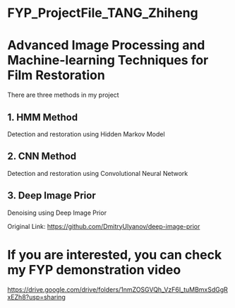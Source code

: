 # FYP_ProjectFile_TANG_Zhiheng

# Advanced Image Processing and Machine-learning Techniques for Film Restoration

There are three methods in my project

## 1. HMM Method 

Detection and restoration using Hidden Markov Model

## 2. CNN Method

Detection and restoration using Convolutional Neural Network

## 3. Deep Image Prior

Denoising using Deep Image Prior

Original Link: https://github.com/DmitryUlyanov/deep-image-prior

# If you are interested, you can check my FYP demonstration video

https://drive.google.com/drive/folders/1nmZOSGVQh_VzF6I_tuMBmxSdGgRxEZh8?usp=sharing


